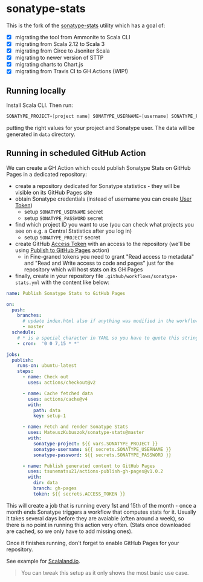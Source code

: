 # sonatype-stats

This is the fork of the [sonatype-stats](https://github.com/alexarchambault/sonatype-stats) utility
which has a goal of:

 - [x] migrating the tool from Ammonite to Scala CLI
 - [x] migrating from Scala 2.12 to Scala 3
 - [x] migrating from Circe to Jsoniter Scala
 - [x] migrating to newer version of STTP
 - [x] migrating charts to Chart.js
 - [x] migrating from Travis CI to GH Actions (WIP!)

## Running locally

Install Scala CLI. Then run:

```scala
SONATYPE_PROJECT=[project name] SONATYPE_USERNAME=[username] SONATYPE_PASSWORD='password' scala-cli run .
```

putting the right values for your project and Sonatype user. The data will be generated in `data` directory.

## Running in scheduled GitHub Action

We can create a GH Action which could publish Sonatype Stats on GitHub Pages in a dedicated repository:

 * create a repository dedicated for Sonatype statistics - they will be visible on its GitHub Pages site
 * obtain Sonatype credentials (instead of username you can create [User Token](https://central.sonatype.org/publish/generate-token/))
   * setup `SONATYPE_USERNAME` secret
   * setup `SONATYPE_PASSWORD` secret
 * find which project ID you want to use (you can check what projects you see on e.g. a Central Statistics after you log in)
   * setup `SONATYPE_PROJECT` secret
 * create GitHub [Access Token](https://docs.github.com/en/authentication/keeping-your-account-and-data-secure/managing-your-personal-access-tokens)
   with an access to the repository (we'll be using [Publish to GitHub Pages](https://github.com/marketplace/actions/publish-to-github-pages) action)
   * in Fine-graned tokens you need to grant "Read access to metadata" and "Read and Write access to code and pages" just for the repository which
     will host stats on its GH Pages
 * finally, create in your repository file `.github/workflows/sonatype-stats.yml` with the content like below:

```yml
name: Publish Sonatype Stats to GitHub Pages

on:
  push:
    branches:
      # update index.html also if anything was modified in the workflow
      - master
  schedule:
    # * is a special character in YAML so you have to quote this string
    - cron:  '0 0 7,15 * *'

jobs:
  publish:
    runs-on: ubuntu-latest
    steps:
      - name: Check out
        uses: actions/checkout@v2

      - name: Cache fetched data
        uses: actions/cache@v4
        with:
          path: data
          key: setup-1

      - name: Fetch and render Sonatype Stats
        uses: MateuszKubuszok/sonatype-stats@master
        with:
          sonatype-project: ${{ vars.SONATYPE_PROJECT }}
          sonatype-username: ${{ secrets.SONATYPE_USERNAME }}
          sonatype-password: ${{ secrets.SONATYPE_PASSWORD }}

      - name: Publish generated content to GitHub Pages
        uses: tsunematsu21/actions-publish-gh-pages@v1.0.2
        with:
          dir: data
          branch: gh-pages
          token: ${{ secrets.ACCESS_TOKEN }}
```

This will create a job that is running every 1st and 15th of the month - once a month ends Sonatype triggers a workflow that computes stats for it.
Usually it takes several days before they are avaiable (often around a week), so there is no point in running this action very often.
(Stats once downloaded are cached, so we only have to add missing ones).

Once it finishes running, don't forget to enable GitHub Pages for your repository.

See example for [Scalaland.io](https://scalalandio.github.io/sonatype-stats/).

> You can tweak this setup as it only shows the most basic use case.
